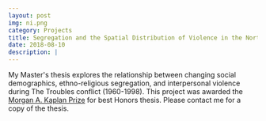 ```yaml
---
layout: post
img: ni.png
category: Projects
title: Segregation and the Spatial Distribution of Violence in the Northern Ireland Conflict
date: 2018-08-10
description: |
---
```

My Master's thesis explores the relationship between changing social demographics, ethno-religious segregation, and interpersonal violence during The Troubles conflict (1960-1998). This project was awarded the <a href="https://cir.uchicago.edu/content/kaplan-prize">Morgan A. Kaplan Prize</a> for best Honors thesis. Please contact me for a copy of the thesis.
